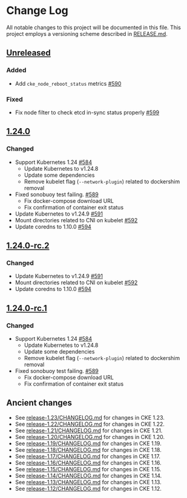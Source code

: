 # Change Log

All notable changes to this project will be documented in this file.
This project employs a versioning scheme described in [RELEASE.md](RELEASE.md#versioning).

## [Unreleased]

### Added

- Add `cke_node_reboot_status` metrics [#590](https://github.com/cybozu-go/cke/pull/590)

### Fixed

- Fix node filter to check etcd in-sync status properly [#599](https://github.com/cybozu-go/cke/pull/599)

## [1.24.0]

### Changed

- Support Kubernetes 1.24 [#584](https://github.com/cybozu-go/cke/pull/584)
    - Update Kubernetes to v1.24.8
    - Update some dependencies
    - Remove kubelet flag (`--network-plugin`) related to dockershim removal
- Fixed sonobuoy test failing. [#589](https://github.com/cybozu-go/cke/pull/589)
    - Fix docker-compose download URL
    - Fix confirmation of container exit status
- Update Kubernetes to v1.24.9 [#591](https://github.com/cybozu-go/cke/pull/591)
- Mount directories related to CNI on kubelet [#592](https://github.com/cybozu-go/cke/pull/592)
- Update coredns to 1.10.0 [#594](https://github.com/cybozu-go/cke/pull/594)

## [1.24.0-rc.2]

### Changed

- Update Kubernetes to v1.24.9 [#591](https://github.com/cybozu-go/cke/pull/591)
- Mount directories related to CNI on kubelet [#592](https://github.com/cybozu-go/cke/pull/592)
- Update coredns to 1.10.0 [#594](https://github.com/cybozu-go/cke/pull/594)

## [1.24.0-rc.1]

### Changed

- Support Kubernetes 1.24 [#584](https://github.com/cybozu-go/cke/pull/584)
    - Update Kubernetes to v1.24.8
    - Update some dependencies
    - Remove kubelet flag (`--network-plugin`) related to dockershim removal
- Fixed sonobuoy test failing. [#589](https://github.com/cybozu-go/cke/pull/589)
    - Fix docker-compose download URL
    - Fix confirmation of container exit status

## Ancient changes

- See [release-1.23/CHANGELOG.md](https://github.com/cybozu-go/cke/blob/release-1.23/CHANGELOG.md) for changes in CKE 1.23.
- See [release-1.22/CHANGELOG.md](https://github.com/cybozu-go/cke/blob/release-1.22/CHANGELOG.md) for changes in CKE 1.22.
- See [release-1.21/CHANGELOG.md](https://github.com/cybozu-go/cke/blob/release-1.21/CHANGELOG.md) for changes in CKE 1.21.
- See [release-1.20/CHANGELOG.md](https://github.com/cybozu-go/cke/blob/release-1.20/CHANGELOG.md) for changes in CKE 1.20.
- See [release-1.19/CHANGELOG.md](https://github.com/cybozu-go/cke/blob/release-1.19/CHANGELOG.md) for changes in CKE 1.19.
- See [release-1.18/CHANGELOG.md](https://github.com/cybozu-go/cke/blob/release-1.18/CHANGELOG.md) for changes in CKE 1.18.
- See [release-1.17/CHANGELOG.md](https://github.com/cybozu-go/cke/blob/release-1.17/CHANGELOG.md) for changes in CKE 1.17.
- See [release-1.16/CHANGELOG.md](https://github.com/cybozu-go/cke/blob/release-1.16/CHANGELOG.md) for changes in CKE 1.16.
- See [release-1.15/CHANGELOG.md](https://github.com/cybozu-go/cke/blob/release-1.15/CHANGELOG.md) for changes in CKE 1.15.
- See [release-1.14/CHANGELOG.md](https://github.com/cybozu-go/cke/blob/release-1.14/CHANGELOG.md) for changes in CKE 1.14.
- See [release-1.13/CHANGELOG.md](https://github.com/cybozu-go/cke/blob/release-1.13/CHANGELOG.md) for changes in CKE 1.13.
- See [release-1.12/CHANGELOG.md](https://github.com/cybozu-go/cke/blob/release-1.12/CHANGELOG.md) for changes in CKE 1.12.

[Unreleased]: https://github.com/cybozu-go/cke/compare/v1.24.0...HEAD
[1.24.0]: https://github.com/cybozu-go/cke/compare/v1.23.5...v1.24.0
[1.24.0-rc.2]: https://github.com/cybozu-go/cke/compare/1.24.0-rc.1...1.24.0-rc.2
[1.24.0-rc.1]: https://github.com/cybozu-go/cke/compare/v1.23.5...1.24.0-rc.1
